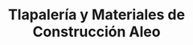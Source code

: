 ---
title: "Tlapalería y Materiales de Construcción Aleo"
url: /atenco/tlapaleria-y-materiales-de-construccion-aleo/
shop: comercio
---